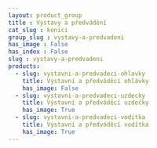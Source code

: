 ```yaml
---
layout: product_group
title : Výstavy a předvádění
cat_slug : konici
group_slug : vystavy-a-predvadeni
has_image : False
has_index : False
slug : vystavy-a-predvadeni
products:
  - slug: vystavni-a-predvadeci-ohlavky
    title: Výstavní a předváděcí ohlávky
    has_image: False
  - slug: vystavni-a-predvadeci-uzdecky
    title: Výstavní a předváděcí uzdečky
    has_image: True
  - slug: vystavni-a-predvadeci-voditka
    title: Výstavní a předváděcí vodítka
    has_image: True
---
```



